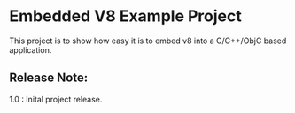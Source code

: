 Embedded V8 Example Project
===========================
This project is to show how easy it is to embed v8 into a C/C++/ObjC based application.

Release Note:
-------------
1.0 : Inital project release.
